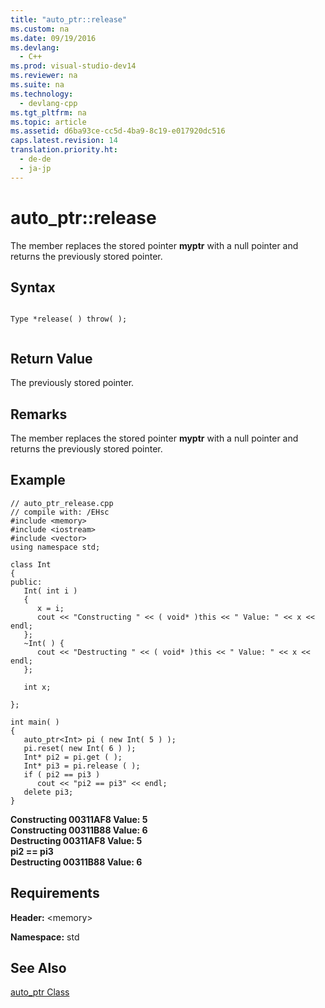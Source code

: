 ```yaml
---
title: "auto_ptr::release"
ms.custom: na
ms.date: 09/19/2016
ms.devlang: 
  - C++
ms.prod: visual-studio-dev14
ms.reviewer: na
ms.suite: na
ms.technology: 
  - devlang-cpp
ms.tgt_pltfrm: na
ms.topic: article
ms.assetid: d6ba93ce-cc5d-4ba9-8c19-e017920dc516
caps.latest.revision: 14
translation.priority.ht: 
  - de-de
  - ja-jp
---
```

# auto_ptr::release
The member replaces the stored pointer **myptr** with a null pointer and returns the previously stored pointer.  
  
## Syntax  
  
```  
  
Type *release( ) throw( );  
  
```  
  
## Return Value  
 The previously stored pointer.  
  
## Remarks  
 The member replaces the stored pointer **myptr** with a null pointer and returns the previously stored pointer.  
  
## Example  
  
```  
// auto_ptr_release.cpp  
// compile with: /EHsc  
#include <memory>  
#include <iostream>  
#include <vector>  
using namespace std;  
  
class Int   
{  
public:  
   Int( int i )   
   {  
      x = i;  
      cout << "Constructing " << ( void* )this << " Value: " << x << endl;   
   };  
   ~Int( ) {  
      cout << "Destructing " << ( void* )this << " Value: " << x << endl;   
   };  
  
   int x;  
  
};  
  
int main( )   
{  
   auto_ptr<Int> pi ( new Int( 5 ) );  
   pi.reset( new Int( 6 ) );  
   Int* pi2 = pi.get ( );  
   Int* pi3 = pi.release ( );  
   if ( pi2 == pi3 )  
      cout << "pi2 == pi3" << endl;  
   delete pi3;  
}  
```  
  
 **Constructing 00311AF8 Value: 5**  
**Constructing 00311B88 Value: 6**  
**Destructing 00311AF8 Value: 5**  
**pi2 == pi3**  
**Destructing 00311B88 Value: 6**   
## Requirements  
 **Header:** <memory\>  
  
 **Namespace:** std  
  
## See Also  
 [auto_ptr Class](../vs140/auto_ptr-Class.md)